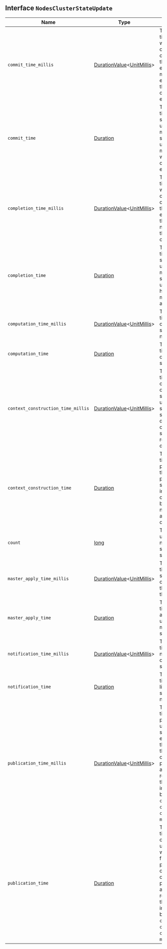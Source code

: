 ## Interface `NodesClusterStateUpdate`

| Name | Type | Description |
| - | - | - |
| `commit_time_millis` | [DurationValue](./DurationValue.md)<[UnitMillis](./UnitMillis.md)> | The cumulative amount of time, in milliseconds, spent waiting for a successful cluster state update to commit, which measures the time from the start of each publication until a majority of the master-eligible nodes have written the state to disk and confirmed the write to the elected master. |
| `commit_time` | [Duration](./Duration.md) | The cumulative amount of time spent waiting for a successful cluster state update to commit, which measures the time from the start of each publication until a majority of the master-eligible nodes have written the state to disk and confirmed the write to the elected master. |
| `completion_time_millis` | [DurationValue](./DurationValue.md)<[UnitMillis](./UnitMillis.md)> | The cumulative amount of time, in milliseconds, spent waiting for a successful cluster state update to complete, which measures the time from the start of each publication until all the other nodes have notified the elected master that they have applied the cluster state. |
| `completion_time` | [Duration](./Duration.md) | The cumulative amount of time spent waiting for a successful cluster state update to complete, which measures the time from the start of each publication until all the other nodes have notified the elected master that they have applied the cluster state. |
| `computation_time_millis` | [DurationValue](./DurationValue.md)<[UnitMillis](./UnitMillis.md)> | The cumulative amount of time, in milliseconds, spent computing no-op cluster state updates since the node started. |
| `computation_time` | [Duration](./Duration.md) | The cumulative amount of time spent computing no-op cluster state updates since the node started. |
| `context_construction_time_millis` | [DurationValue](./DurationValue.md)<[UnitMillis](./UnitMillis.md)> | The cumulative amount of time, in milliseconds, spent constructing a publication context since the node started for publications that ultimately succeeded. This statistic includes the time spent computing the difference between the current and new cluster state preparing a serialized representation of this difference. |
| `context_construction_time` | [Duration](./Duration.md) | The cumulative amount of time spent constructing a publication context since the node started for publications that ultimately succeeded. This statistic includes the time spent computing the difference between the current and new cluster state preparing a serialized representation of this difference. |
| `count` | [long](./long.md) | The number of cluster state update attempts that did not change the cluster state since the node started. |
| `master_apply_time_millis` | [DurationValue](./DurationValue.md)<[UnitMillis](./UnitMillis.md)> | The cumulative amount of time, in milliseconds, spent successfully applying cluster state updates on the elected master since the node started. |
| `master_apply_time` | [Duration](./Duration.md) | The cumulative amount of time spent successfully applying cluster state updates on the elected master since the node started. |
| `notification_time_millis` | [DurationValue](./DurationValue.md)<[UnitMillis](./UnitMillis.md)> | The cumulative amount of time, in milliseconds, spent notifying listeners of a no-op cluster state update since the node started. |
| `notification_time` | [Duration](./Duration.md) | The cumulative amount of time spent notifying listeners of a no-op cluster state update since the node started. |
| `publication_time_millis` | [DurationValue](./DurationValue.md)<[UnitMillis](./UnitMillis.md)> | The cumulative amount of time, in milliseconds, spent publishing cluster state updates which ultimately succeeded, which includes everything from the start of the publication (just after the computation of the new cluster state) until the publication has finished and the master node is ready to start processing the next state update. This includes the time measured by `context_construction_time`, `commit_time`, `completion_time` and `master_apply_time`. |
| `publication_time` | [Duration](./Duration.md) | The cumulative amount of time spent publishing cluster state updates which ultimately succeeded, which includes everything from the start of the publication (just after the computation of the new cluster state) until the publication has finished and the master node is ready to start processing the next state update. This includes the time measured by `context_construction_time`, `commit_time`, `completion_time` and `master_apply_time`. |

